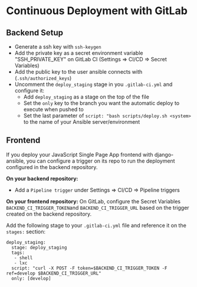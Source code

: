 # Continuous Deployment with GitLab
## Backend Setup
* Generate a ssh key with `ssh-keygen`
* Add the private key as a secret environment variable "SSH_PRIVATE_KEY" on GitLab CI
  (Settings => CI/CD => Secret Variables)
* Add the public key to the user ansible connects with (`.ssh/authorized_keys`)
* Uncomment the `deploy_staging` stage in you `.gitlab-ci.yml` and configure it:
    * Add `deploy_staging` as a stage on the top of the file
    * Set the `only` key to the branch you want the automatic deploy to execute when pushed to
    * Set the last parameter of `script: "bash scripts/deploy.sh <system>` to the name
      of your Ansible server/environment

## Frontend
If you deploy your JavaScript Single Page App frontend with django-ansible,
you can configure a trigger on its repo to run the deployment configured in the
backend repository.

**On your backend repository:**
* Add a `Pipeline trigger` under Settings => CI/CD => Pipeline triggers

**On your frontend repository:**
On GitLab, configure the Secret Variables `BACKEND_CI_TRIGGER_TOKEN`and `BACKEND_CI_TRIGGER_URL`
based on the trigger created on the backend repository.

Add the following stage to your `.gitlab-ci.yml` file and reference it on the `stages:` section:
```
deploy_staging:
  stage: deploy_staging
  tags:
   - shell
   - lxc
  script: "curl -X POST -F token=$BACKEND_CI_TRIGGER_TOKEN -F ref=develop $BACKEND_CI_TRIGGER_URL"
  only: [develop]
```
